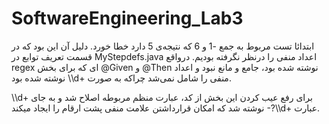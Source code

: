 # SoftwareEngineering_Lab3
ابتدائا تست مربوط به جمع -1 و 6 که نتیجه‌ی 5 دارد خطا خورد. دلیل آن این بود که در قسمت تعریف توابع در MyStepdefs.java اعداد منفی را درنظر نگرفته بودیم. درواقع regex ای که برای بخش @Given و @Then نوشته شده بود، جامع و مانع نبود و اعداد منفی را شامل نمی‌شد چراکه به صورت <span dir="ltr">\\\d+</span> نوشته شده بود. 

برای رفع عیب کردن این بخش از کد، عبارت منظم مربوطه اصلاح شد و به جای <span dir="ltr">\\\d+</span> عبارت <span dir="ltr">-?\\\d+</span> نوشته شد که امکان قرارداشتن علامت منفی پشت ارقام را ایجاد میکند.
